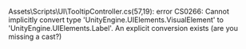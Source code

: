 Assets\Scripts\UI\TooltipController.cs(57,19): error CS0266: Cannot implicitly convert type 'UnityEngine.UIElements.VisualElement' to 'UnityEngine.UIElements.Label'. An explicit conversion exists (are you missing a cast?)

